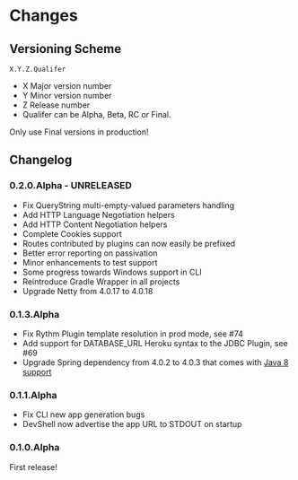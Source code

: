 # Changes

## Versioning Scheme

    X.Y.Z.Qualifer

- X Major version number
- Y Minor version number
- Z Release number
- Qualifer can be Alpha, Beta, RC or Final.

Only use Final versions in production!


## Changelog


### 0.2.0.Alpha - UNRELEASED

- Fix QueryString multi-empty-valued parameters handling
- Add HTTP Language Negotiation helpers
- Add HTTP Content Negotiation helpers
- Complete Cookies support
- Routes contributed by plugins can now easily be prefixed
- Better error reporting on passivation
- Minor enhancements to test support
- Some progress towards Windows support in CLI
- Reintroduce Gradle Wrapper in all projects
- Upgrade Netty from 4.0.17 to 4.0.18


### 0.1.3.Alpha

- Fix Rythm Plugin template resolution in prod mode, see #74
- Add support for DATABASE_URL Heroku syntax to the JDBC Plugin, see #69
- Upgrade Spring dependency from 4.0.2 to 4.0.3 that comes with [Java 8 support](http://spring.io/blog/2014/03/27/spring-framework-4-0-3-released-with-java-8-support-now-production-ready)


### 0.1.1.Alpha

- Fix CLI new app generation bugs
- DevShell now advertise the app URL to STDOUT on startup


### 0.1.0.Alpha

First release!


